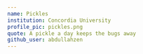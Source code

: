 ```yaml
---
name: Pickles
institution: Concordia University
profile_pic: pickles.png
quote: A pickle a day keeps the bugs away
github_user: abdullahzen
---
```


